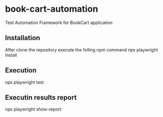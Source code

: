 # book-cart-automation
Test Automation Framework for BookCart application

## Installation
After clone the repository execute the folling npm command
npx playwright install 

## Execution
npx playwright test

## Executin results report
npx playwright show-report
